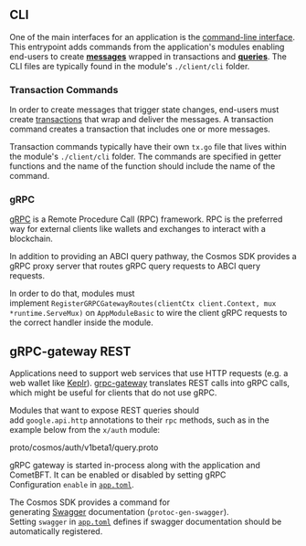 CLI
-----------------------------------------------------------------------------------------------------------

One of the main interfaces for an application is the [command-line interface](https://docs.cosmos.network/v0.50/learn/advanced/cli). This entrypoint adds commands from the application's modules enabling end-users to create [**messages**](https://docs.cosmos.network/v0.50/build/building-modules/messages-and-queries#messages) wrapped in transactions and [**queries**](https://docs.cosmos.network/v0.50/build/building-modules/messages-and-queries#queries). The CLI files are typically found in the module's `./client/cli` folder.


### Transaction Commands

In order to create messages that trigger state changes, end-users must create [transactions](https://docs.cosmos.network/v0.50/learn/advanced/transactions) that wrap and deliver the messages. A transaction command creates a transaction that includes one or more messages.

Transaction commands typically have their own `tx.go` file that lives within the module's `./client/cli` folder. The commands are specified in getter functions and the name of the function should include the name of the command.



### gRPC

[gRPC](https://grpc.io/) is a Remote Procedure Call (RPC) framework. RPC is the preferred way for external clients like wallets and exchanges to interact with a blockchain.

In addition to providing an ABCI query pathway, the Cosmos SDK provides a gRPC proxy server that routes gRPC query requests to ABCI query requests.

In order to do that, modules must implement `RegisterGRPCGatewayRoutes(clientCtx client.Context, mux *runtime.ServeMux)` on `AppModuleBasic` to wire the client gRPC requests to the correct handler inside the module.


gRPC-gateway REST
-----------------------------------------------------------------------------------------------------------------------------------------------------

Applications need to support web services that use HTTP requests (e.g. a web wallet like [Keplr](https://keplr.app/)). [grpc-gateway](https://github.com/grpc-ecosystem/grpc-gateway) translates REST calls into gRPC calls, which might be useful for clients that do not use gRPC.

Modules that want to expose REST queries should add `google.api.http` annotations to their `rpc` methods, such as in the example below from the `x/auth` module:

proto/cosmos/auth/v1beta1/query.proto


gRPC gateway is started in-process along with the application and CometBFT. It can be enabled or disabled by setting gRPC Configuration `enable` in [`app.toml`](https://docs.cosmos.network/v0.50/build/run-node/01-run-node.md#configuring-the-node-using-apptoml-and-configtoml).

The Cosmos SDK provides a command for generating [Swagger](https://swagger.io/) documentation (`protoc-gen-swagger`). Setting `swagger` in [`app.toml`](https://docs.cosmos.network/v0.50/build/run-node/01-run-node.md#configuring-the-node-using-apptoml-and-configtoml) defines if swagger documentation should be automatically registered.